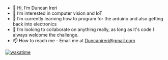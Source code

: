 - 👋 Hi, I’m Duncan Ireri
- 👀 I’m interested in computer vision and IoT
- 🌱 I’m currently learning how to program for the arduino and also getting back into electronics
- 💞️ I’m looking to collaborate on anything really, as long as it's code I always welcome the challenge.
- 📫 How to reach me - Email me at [Duncanireri@gmail.com](mailto:duncanireri@gmail.com)

[![wakatime](https://wakatime.com/badge/user/c78b28b0-3ffb-4dc2-8e1f-e7079bbf19fe.svg)](https://wakatime.com/@c78b28b0-3ffb-4dc2-8e1f-e7079bbf19fe)

<!---
Duncan-Ireri/Duncan-Ireri is a ✨ special ✨ repository because its `README.md` (this file) appears on your GitHub profile.
You can click the Preview link to take a look at your changes.
--->
